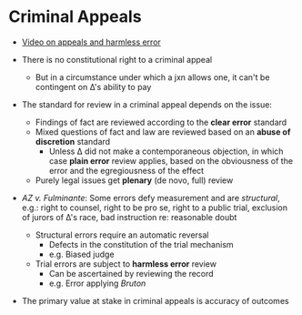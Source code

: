 # Criminal Appeals

* [Video on appeals and harmless error](https://www.youtube.com/watch?v=QYsPbC5DV1Q&list=UUW8X2enjxf9LsaZ_qci90jA "Duties to Disclose and Preserve Evidence - YouTube")

* There is no constitutional right to a criminal appeal
    - But in a circumstance under which a jxn allows one, it can't be contingent on ∆'s ability to pay
* The standard for review in a criminal appeal depends on the issue:
    - Findings of fact are reviewed according to the **clear error** standard
    - Mixed questions of fact and law are reviewed based on an **abuse of discretion** standard
        - Unless ∆ did not make a contemporaneous objection, in which case **plain error** review applies, based on the obviousness of the error and the egregiousness of the effect
    - Purely legal issues get **plenary** (de novo, full) review
* *AZ v. Fulminante*: Some errors defy measurement and are *structural*, e.g.: right to counsel, right to be pro se, right to a public trial, exclusion of jurors of ∆'s race, bad instruction re: reasonable doubt
    * Structural errors require an automatic reversal
        * Defects in the constitution of the trial mechanism
        * e.g. Biased judge
    * Trial errors are subject to **harmless error** review 
        * Can be ascertained by reviewing the record
        * e.g. Error applying *Bruton*
* The primary value at stake in criminal appeals is accuracy of outcomes
